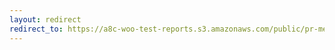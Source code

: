 ```yaml
---
layout: redirect
redirect_to: https://a8c-woo-test-reports.s3.amazonaws.com/public/pr-merge/41250/e2e/index.html
---
```

